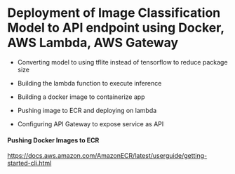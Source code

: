 # Deployment of Image Classification Model to API endpoint using Docker, AWS Lambda, AWS Gateway

- Converting model to using tflite instead of tensorflow to reduce package size

- Building the lambda function to execute inference

- Building a docker image to containerize app

- Pushing image to ECR and deploying on lambda

- Configuring API Gateway to expose service as API

#### Pushing Docker Images to ECR
https://docs.aws.amazon.com/AmazonECR/latest/userguide/getting-started-cli.html
